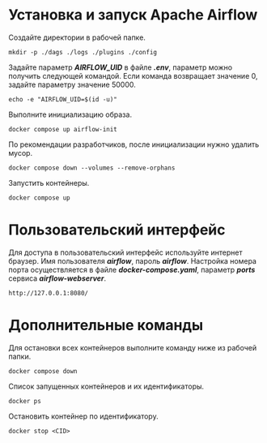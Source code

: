 
# Установка и запуск Apache Airflow

Создайте директории в рабочей папке.

```
mkdir -p ./dags ./logs ./plugins ./config
```

Задайте параметр ***AIRFLOW_UID*** в файле ***.env***, параметр можно получить следующей командой. Если команда возвращает значение 0, задайте параметру значение 50000. 

```
echo -e "AIRFLOW_UID=$(id -u)"
```

Выполните инициализацию образа.

```
docker compose up airflow-init
```

По рекомендации разработчиков, после инициализации нужно удалить мусор.

```
docker compose down --volumes --remove-orphans
```

Запустить контейнеры.

```
docker compose up
```

# Пользовательский интерфейс

Для доступа в пользовательский интерфейс используйте интернет браузер. Имя пользователя ***airflow***, пароль ***airflow***. Настройка номера порта осуществляется в файле ***docker-compose.yaml***, параметр ***ports*** сервиса ***airflow-webserver***.

```
http://127.0.0.1:8080/
```

# Дополнительные команды

Для остановки всех контейнеров выполните команду ниже из рабочей папки.

```
docker compose down
```

Список запущенных контейнеров и их идентификаторы.

```
docker ps
```

Остановить контейнер по идентификатору.

```
docker stop <CID>
```

